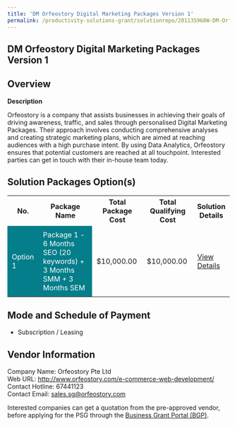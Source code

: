 ```yaml
---
title: 'DM Orfeostory Digital Marketing Packages Version 1'
permalink: /productivity-solutions-grant/solutionrepo/201135968W-DM-Orfostory-Dgtl-Mrktng-Pkg-v-1
---
```


## DM Orfeostory Digital Marketing Packages Version 1

## Overview

**Description**

Orfeostory is a company that assists businesses in achieving their goals of driving awareness, traffic, and sales through personalised Digital Marketing Packages. Their approach involves conducting comprehensive analyses and creating strategic marketing plans, which are aimed at reaching audiences with a high purchase intent. By using Data Analytics, Orfeostory ensures that potential customers are reached at all touchpoint. Interested parties can get in touch with their in-house team today.

## Solution Packages Option(s)

<table>
<tr>
<th><b>No.</b></th>
<th><b>Package Name</b></th>
<th><b>Total Package Cost</b></th>
<th><b>Total Qualifying Cost</b></th>
<th><b>Solution Details</b></th>
</tr>
<tr>
<td style='padding: 10px; background-color: #037E8A; color: #FFFFFF;'>Option 1</td>
<td style='padding: 10px; background-color: #037E8A; color: #FFFFFF;'>Package 1 - 6 Months SEO (20 keywords) + 3 Months SMM + 3 Months SEM</td>
<td style='padding: 10px;'>$10,000.00</td>
<td style='padding: 10px;'>$10,000.00</td>
<td style='padding: 10px;'><a href='/images/psg/Orfeostory_DM_16112023_Desensitised_Annex3_Part1.pdf' target='_blank'>View Details</a></td>
</tr>
</table>

## Mode and Schedule of Payment

 - Subscription / Leasing

## Vendor Information

 Company Name: Orfeostory Pte Ltd <br>Web URL: http://www.orfeostory.com/e-commerce-web-development/ <br>Contact Hotline: 67441123 <br>Contact Email: sales.sg@orfeostory.com 

Interested companies can get a quotation from the pre-approved vendor, before applying for the PSG through the <a href='https://www.businessgrants.gov.sg/' target='_blank' rel='noopener'>Business Grant Portal (BGP)</a>.

<script src="/jquery/resize-tables.js"></script>
